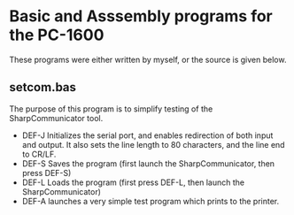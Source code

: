 # Basic and Asssembly programs for the PC-1600
These programs were either written by myself, or the source is given below.

## setcom.bas
The purpose of this program is to simplify testing of the SharpCommunicator tool.
* DEF-J Initializes the serial port, and enables redirection of both input and output. It also sets the line length to 80 characters, and the line end to CR/LF.
* DEF-S Saves the program (first launch the SharpCommunicator, then press DEF-S)
* DEF-L Loads the program (first press DEF-L, then launch the SharpCommunicator)
* DEF-A launches a very simple test program which prints to the printer.
